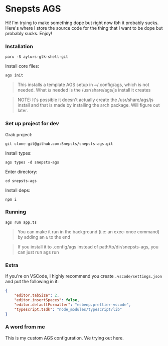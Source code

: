 # Snepsts AGS

Hi! I'm trying to make something dope but right now tbh it probably sucks. Here's where I store the source code for the thing that I want to be dope but probably sucks. Enjoy!

### Installation

`paru -S aylurs-gtk-shell-git`

Install core files:

`ags init`

> This installs a template AGS setup in ~/.config/ags, which is not needed. What _is_ needed is the /usr/share/ags/js install it creates

> NOTE: It's possible it doesn't actually create the /usr/share/ags/js install and that is made by installing the arch package. Will figure out later.

### Set up project for dev

Grab project:

`git clone git@github.com:Snepsts/snepsts-ags.git`

Install types:

`ags types -d snepsts-ags`

Enter directory:

`cd snepsts-ags`

Install deps:

`npm i`

### Running

`ags run app.ts`

> You can make it run in the background (i.e: an exec-once command) by adding an `&` to the end

> If you install it to .config/ags instead of path/to/dir/snepsts-ags, you can just run ags run

### Extra

If you're on VSCode, I highly recommend you create `.vscode/settings.json` and put the following in it:
```JSON
{
	"editor.tabSize": 2,
	"editor.insertSpaces": false,
	"editor.defaultFormatter": "esbenp.prettier-vscode",
	"typescript.tsdk": "node_modules/typescript/lib"
}
```

### A word from me

This is my custom AGS configuration. We trying out here.
